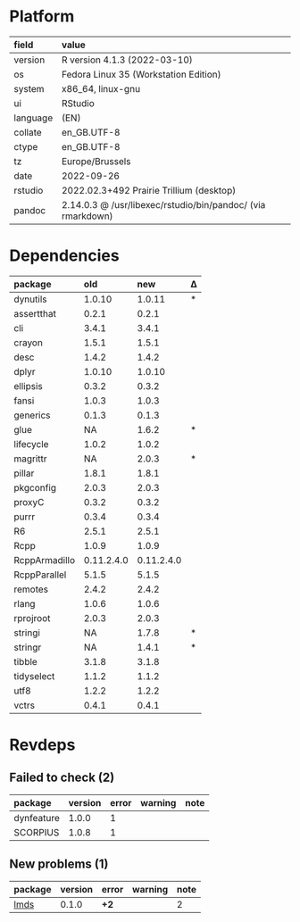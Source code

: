 # Platform

|field    |value                                                       |
|:--------|:-----------------------------------------------------------|
|version  |R version 4.1.3 (2022-03-10)                                |
|os       |Fedora Linux 35 (Workstation Edition)                       |
|system   |x86_64, linux-gnu                                           |
|ui       |RStudio                                                     |
|language |(EN)                                                        |
|collate  |en_GB.UTF-8                                                 |
|ctype    |en_GB.UTF-8                                                 |
|tz       |Europe/Brussels                                             |
|date     |2022-09-26                                                  |
|rstudio  |2022.02.3+492 Prairie Trillium (desktop)                    |
|pandoc   |2.14.0.3 @ /usr/libexec/rstudio/bin/pandoc/ (via rmarkdown) |

# Dependencies

|package       |old        |new        |Δ  |
|:-------------|:----------|:----------|:--|
|dynutils      |1.0.10     |1.0.11     |*  |
|assertthat    |0.2.1      |0.2.1      |   |
|cli           |3.4.1      |3.4.1      |   |
|crayon        |1.5.1      |1.5.1      |   |
|desc          |1.4.2      |1.4.2      |   |
|dplyr         |1.0.10     |1.0.10     |   |
|ellipsis      |0.3.2      |0.3.2      |   |
|fansi         |1.0.3      |1.0.3      |   |
|generics      |0.1.3      |0.1.3      |   |
|glue          |NA         |1.6.2      |*  |
|lifecycle     |1.0.2      |1.0.2      |   |
|magrittr      |NA         |2.0.3      |*  |
|pillar        |1.8.1      |1.8.1      |   |
|pkgconfig     |2.0.3      |2.0.3      |   |
|proxyC        |0.3.2      |0.3.2      |   |
|purrr         |0.3.4      |0.3.4      |   |
|R6            |2.5.1      |2.5.1      |   |
|Rcpp          |1.0.9      |1.0.9      |   |
|RcppArmadillo |0.11.2.4.0 |0.11.2.4.0 |   |
|RcppParallel  |5.1.5      |5.1.5      |   |
|remotes       |2.4.2      |2.4.2      |   |
|rlang         |1.0.6      |1.0.6      |   |
|rprojroot     |2.0.3      |2.0.3      |   |
|stringi       |NA         |1.7.8      |*  |
|stringr       |NA         |1.4.1      |*  |
|tibble        |3.1.8      |3.1.8      |   |
|tidyselect    |1.1.2      |1.1.2      |   |
|utf8          |1.2.2      |1.2.2      |   |
|vctrs         |0.4.1      |0.4.1      |   |

# Revdeps

## Failed to check (2)

|package    |version |error |warning |note |
|:----------|:-------|:-----|:-------|:----|
|dynfeature |1.0.0   |1     |        |     |
|SCORPIUS   |1.0.8   |1     |        |     |

## New problems (1)

|package |version |error  |warning |note |
|:-------|:-------|:------|:-------|:----|
|[lmds](problems.md#lmds)|0.1.0   |__+2__ |        |2    |

